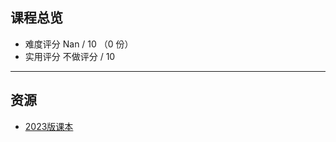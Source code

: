 ## 课程总览  
- 难度评分 Nan / 10 （0 份）  
- 实用评分 不做评分 / 10  

---

## 资源
- [2023版课本](https://file.uhsea.com/2403/4a51ed1cf4679270dcf1d977fa3df9cfRZ.pdf)